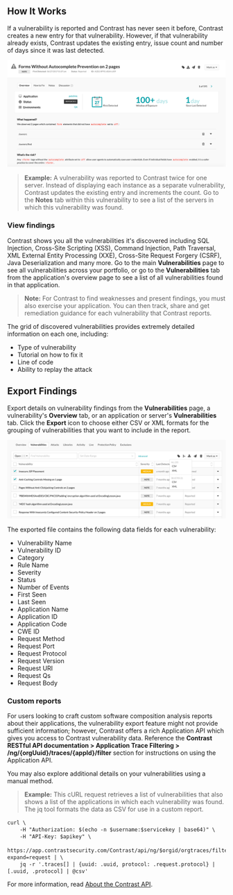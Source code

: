 <!--
title: "Discover Vulnerabilities"
description: "Overview of discovering vulnerabilities"
tags: "user applications discover vulnerabilities quick start guide"
-->

## How It Works

If a vulnerability is reported and Contrast has never seen it before, Contrast creates a new entry for that vulnerability. However, if that vulnerability already exists, Contrast updates the existing entry, issue count and number of days since it was last detected. 

<a href="assets/images/Vulnerability-overview.png" rel="lightbox" title="Vulnerability Overview"><img class="thumbnail" src="assets/images/Vulnerability-overview.png"/></a>

>**Example:** A vulnerability was reported to Contrast twice for one server. Instead of displaying each instance as a separate vulnerability, Contrast updates the existing entry and increments the count. Go to the **Notes** tab within this vulnerability to see a list of the servers in which this vulnerability was found.

### View findings 

Contrast shows you all the vulnerabilities it's discovered including SQL Injection, Cross-Site Scripting (XSS), Command Injection, Path Traversal, XML External Entity Processing (XXE), Cross-Site Request Forgery (CSRF), Java Deserialization and many more. Go to the main **Vulnerabilities** page to see all vulnerabilities across your portfolio, or go to the **Vulnerabilities** tab from the application's overview page to see a list of all vulnerabilities found in that application. 

> **Note:** For Contrast to find weaknesses and present findings, you must also exercise your application. You can then track, share and get remediation guidance for each vulnerability that Contrast reports. 

The grid of discovered vulnerabilities provides extremely detailed information on each one, including: 

* Type of vulnerability
* Tutorial on how to fix it
* Line of code
* Ability to replay the attack

## Export Findings

Export details on vulnerability findings from the **Vulnerabilities** page, a vulnerability's **Overview** tab, or an application or server's **Vulnerabilities** tab. Click the **Export** icon to choose either CSV or XML formats for the grouping of vulnerabilities that you want to include in the report.

<a href="assets/images/Vuln-export-options.png" rel="lightbox" title="Vulnerability export options"><img class="thumbnail" src="assets/images/Vuln-export-options.png"/></a>

The exported file contains the following data fields for each vulnerability:

* Vulnerability Name
* Vulnerability ID
* Category
* Rule Name
* Severity
* Status
* Number of Events
* First Seen
* Last Seen
* Application Name
* Application ID
* Application Code
* CWE ID
* Request Method
* Request Port
* Request Protocol
* Request Version
* Request URI
* Request Qs
* Request Body

### Custom reports

For users looking to craft custom software composition analysis reports about their applications, the vulnerability export feature might not provide sufficient information; however, Contrast offers a rich Application API which gives you access to Contrast vulnerability data. Reference the **Contrast RESTful API documentation > Application Trace Filtering > /ng/{orgUuid}/traces/{appId}/filter** section for instructions on using the Application API. 

You may also explore additional details on your vulnerabilities using a manual method.

> **Example:** This cURL request retrieves a list of vulnerabilities that also shows a list of the applications in which each vulnerability was found. The jq tool formats the data as CSV for use in a custom report.

```
curl \
    -H "Authorization: $(echo -n $username:$servicekey | base64)" \
    -H "API-Key: $apikey" \
    https://app.contrastsecurity.com/Contrast/api/ng/$orgid/orgtraces/filter?expand=request | \
    jq -r '.traces[] | {uuid: .uuid, protocol: .request.protocol} | [.uuid, .protocol] | @csv'
```

For more information, read [About the Contrast API](tools-api.html#api-about). 

